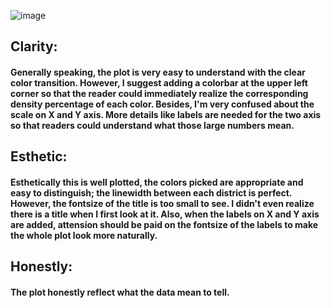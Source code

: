 ![image](https://github.com/asilayi/PUI2018_ab8131/blob/master/HW9_ab8131/NYC_GHG.png)
## Clarity:
#### Generally speaking, the plot is very easy to understand with the clear color transition. However, I suggest adding a colorbar at the upper left corner so that the reader could immediately realize the corresponding density percentage of each color. Besides, I'm very confused about the scale on X and Y axis. More details like labels are needed for the two axis so that readers could understand what those large numbers mean.

## Esthetic:
#### Esthetically this is well plotted, the colors picked are appropriate and easy to distinguish; the linewidth between each district is perfect. However, the fontsize of the title is too small to see. I didn't even realize there is a title when I first look at it. Also, when the labels on X and Y axis are added, attension should be paid on the fontsize of the labels to make the whole plot look more naturally.

## Honestly:
#### The plot honestly reflect what the data mean to tell.
